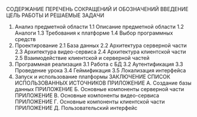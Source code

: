 СОДЕРЖАНИЕ
ПЕРЕЧЕНЬ СОКРАЩЕНИЙ И ОБОЗНАЧЕНИЙ
ВВЕДЕНИЕ
ЦЕЛЬ РАБОТЫ И РЕШАЕМЫЕ ЗАДАЧИ
1. Анализ предметной области
1.1 Описание предметной области
1.2 Аналоги
1.3 Требования к платформе
1.4 Выбор программных средств	
2. Проектирование
2.1 База данных
2.2 Архитектура серверной части
2.3 Архитектура видео-сервиса
2.4 Архитектура клиентской части
2.5 Взаимодействие клиентской и серверной частей
3. Программная реализация
3.1 Работа с БД
3.2 Аутентификация
3.3 Проведение урока
3.4 Геймификация
3.5 Локализация интерфейса
4. Запуск и использование платформы
ЗАКЛЮЧЕНИЕ
СПИСОК ИСПОЛЬЗОВАННЫХ ИСТОЧНИКОВ
ПРИЛОЖЕНИЕ А. Создание базы данных
ПРИЛОЖЕНИЕ Б. Основные компоненты серверной части
ПРИЛОЖЕНИЕ В. Основные компоненты видео-сервиса	
ПРИЛОЖЕНИЕ Г. Основные компоненты клиентской части
ПРИЛОЖЕНИЕ Д. Пользовательский интерфейс



